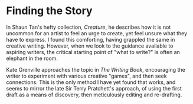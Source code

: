 Finding the Story
=================
In Shaun Tan's hefty collection, *Creature*, he describes how it is not uncommon for an artist to feel an urge to create, yet feel unsure what they have to express. I found this comforting, having grappled the same in creative writing. However, when we look to the guidance available to aspiring writers, the critical starting point of "what to write?" is often an elephant in the room.

Kate Grenville approaches the topic in *The Writing Book*, encouraging the writer to experiment with various creative "games", and then seek connections. This is the only method I have yet found that works, and seems to mirror the late Sir Terry Pratchett's approach, of using the first draft as a means of discovery, then meticulously editing and re-drafting.
